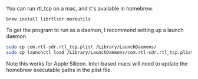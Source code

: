 You can run rtl_tcp on a mac, and it's available in homebrew:

    brew install librtlsdr moreutils

To get the program to run as a daemon, I recommend setting up a launch daemon

```bash
sudo cp com.rtl-sdr.rtl_tcp.plist /Library/LaunchDaemons/
sudo cp launchctl load /Library/LaunchDaemons/com.rtl-sdr.rtl_tcp.plist 
```

Note this works for Apple Silicon. Intel-based macs will need to update the homebrew 
executable paths in the plist file.